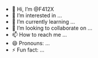 - 👋 Hi, I’m @F412X
- 👀 I’m interested in ...
- 🌱 I’m currently learning ...
- 💞️ I’m looking to collaborate on ...
- 📫 How to reach me ...
- 😄 Pronouns: ...
- ⚡ Fun fact: ...

<!---
F412X/F412X is a ✨ special ✨ repository because its `README.md` (this file) appears on your GitHub profile.
You can click the Preview link to take a look at your changes.
--->
